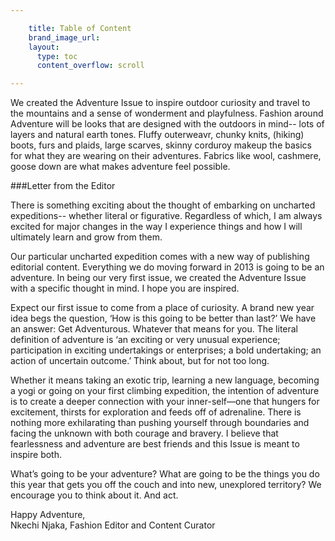 ```yaml
---

    title: Table of Content
    brand_image_url: 
    layout:
      type: toc
      content_overflow: scroll

---
```

We created the Adventure Issue to inspire outdoor curiosity and travel to the mountains and a sense of wonderment and playfulness. Fashion around Adventure will be looks that are designed with the outdoors in mind-- lots of layers and natural earth tones. Fluffy outerweavr, chunky knits, (hiking) boots, furs and plaids, large scarves, skinny corduroy makeup the basics for what they are wearing on their adventures. Fabrics like wool, cashmere, goose down are what makes adventure feel possible. 

###Letter from the Editor

There is something exciting about the thought of embarking on uncharted expeditions-- whether literal or figurative. Regardless of which, I am always excited for major changes in the way I experience things and how I will ultimately learn and grow from them.
 
Our particular uncharted expedition comes with a new way of publishing editorial content. Everything we do moving forward in 2013 is going to be an adventure. In being our very first issue, we created the Adventure Issue with a specific thought in mind. I hope you are inspired.
 
Expect our first issue to come from a place of curiosity. A brand new year idea begs the question, ‘How is this going to be better than last?’ We have an answer: Get Adventurous.  Whatever that means for you. The literal definition of adventure is ‘an exciting or very unusual experience; participation in exciting undertakings or enterprises; a bold undertaking; an action of uncertain outcome.’ Think about, but for not too long. 
 
Whether it means taking an exotic trip, learning a new language, becoming a yogi or going on your first climbing expedition, the intention of adventure is to create a deeper connection with your inner-self—one that hungers for excitement, thirsts for exploration and feeds off of adrenaline. There is nothing more exhilarating than pushing yourself through boundaries and facing the unknown with both courage and bravery.  I believe that fearlessness and adventure are best friends and this Issue is meant to inspire both.
 
What’s going to be your adventure? What are going to be the things you do this year that gets you off the couch and into new, unexplored territory? We encourage you to think about it. And act.
 
Happy Adventure,    
Nkechi Njaka, Fashion Editor and Content Curator
